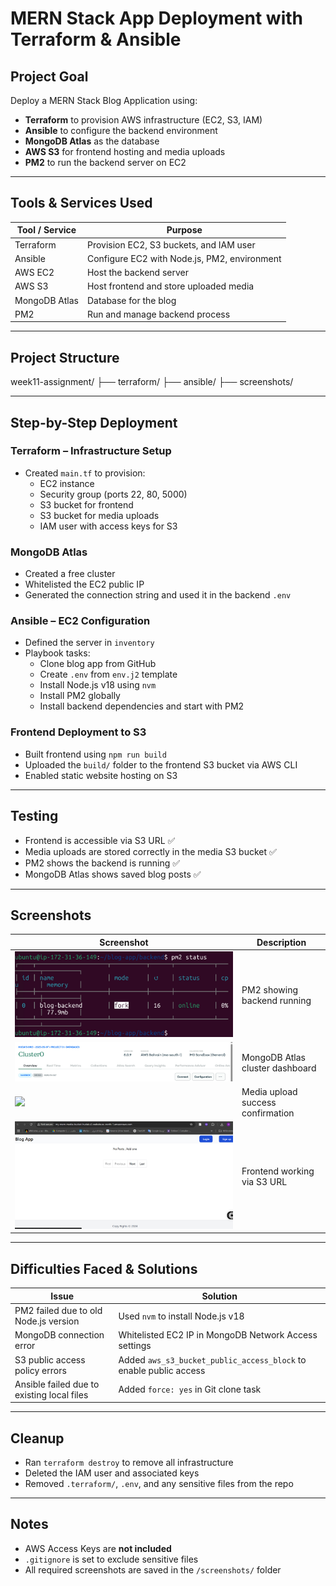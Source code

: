 #  MERN Stack App Deployment with Terraform & Ansible

##  Project Goal

Deploy a MERN Stack Blog Application using:
- **Terraform** to provision AWS infrastructure (EC2, S3, IAM)
- **Ansible** to configure the backend environment
- **MongoDB Atlas** as the database
- **AWS S3** for frontend hosting and media uploads
- **PM2** to run the backend server on EC2

---

## Tools & Services Used

| Tool / Service     | Purpose                                      |
|--------------------|----------------------------------------------|
| Terraform          | Provision EC2, S3 buckets, and IAM user      |
| Ansible            | Configure EC2 with Node.js, PM2, environment |
| AWS EC2            | Host the backend server                      |
| AWS S3             | Host frontend and store uploaded media       |
| MongoDB Atlas      | Database for the blog                        |
| PM2                | Run and manage backend process               |

---

## Project Structure

week11-assignment/
├── terraform/
├── ansible/
├── screenshots/

---

##  Step-by-Step Deployment

###  Terraform – Infrastructure Setup
- Created `main.tf` to provision:
  - EC2 instance
  - Security group (ports 22, 80, 5000)
  - S3 bucket for frontend
  - S3 bucket for media uploads
  - IAM user with access keys for S3

###  MongoDB Atlas
- Created a free cluster
- Whitelisted the EC2 public IP
- Generated the connection string and used it in the backend `.env`

###  Ansible – EC2 Configuration
- Defined the server in `inventory`
- Playbook tasks:
  - Clone blog app from GitHub
  - Create `.env` from `env.j2` template
  - Install Node.js v18 using `nvm`
  - Install PM2 globally
  - Install backend dependencies and start with PM2

###  Frontend Deployment to S3
- Built frontend using `npm run build`
- Uploaded the `build/` folder to the frontend S3 bucket via AWS CLI
- Enabled static website hosting on S3

---

##  Testing

- Frontend is accessible via S3 URL ✅
- Media uploads are stored correctly in the media S3 bucket ✅
- PM2 shows the backend is running ✅
- MongoDB Atlas shows saved blog posts ✅

---

##  Screenshots

| Screenshot               | Description                          |
|--------------------------|--------------------------------------|
| ![](screenshots/pm2-backend.png)          | PM2 showing backend running          |
| ![](screenshots/mongodb-cluster.png)      | MongoDB Atlas cluster dashboard      |
| ![](screenshots/media-upload-success.png) | Media upload success confirmation    |
| ![](screenshots/s3-frontend.png)          | Frontend working via S3 URL          |

---

##  Difficulties Faced & Solutions

| Issue                                       | Solution                                                                 |
|--------------------------------------------|--------------------------------------------------------------------------|
| PM2 failed due to old Node.js version      | Used `nvm` to install Node.js v18                                        |
| MongoDB connection error                   | Whitelisted EC2 IP in MongoDB Network Access settings                    |
| S3 public access policy errors             | Added `aws_s3_bucket_public_access_block` to enable public access        |
| Ansible failed due to existing local files | Added `force: yes` in Git clone task                                     |

---

##  Cleanup

- Ran `terraform destroy` to remove all infrastructure
- Deleted the IAM user and associated keys
- Removed `.terraform/`, `.env`, and any sensitive files from the repo

---

##  Notes

- AWS Access Keys are **not included**
- `.gitignore` is set to exclude sensitive files
- All required screenshots are saved in the `/screenshots/` folder


